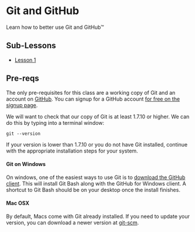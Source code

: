 # Git and GitHub
Learn how to better use Git and GitHub™

## Sub-Lessons

  * [Lesson 1](https://github.com/CoderDojoSF/git-and-github/blob/master/lesson1)

## Pre-reqs

The only pre-requisites for this class are a working copy of Git and an account on [GitHub](https://github.com). You can
signup for a GitHub account [for free on the signup page](https://github.com/signup/free).

We will want to check that our copy of Git is at least 1.7.10 or higher. We can do this by typing into
a terminal window:

    git --version

If your version is lower than 1.7.10 or you do not have Git installed, continue with the appropriate
installation steps for your system.


#### Git on Windows

On windows, one of the easiest ways to use Git is to [download the GitHub client](http://windows.github.com). This
will install Git Bash along with the GitHub for Windows client. A shortcut to Git Bash should be on your desktop once
the install finishes.

#### Mac OSX

By default, Macs come with Git already installed. If you need to update your version, you can download
a newer version at [git-scm](http://git-scm.com).
